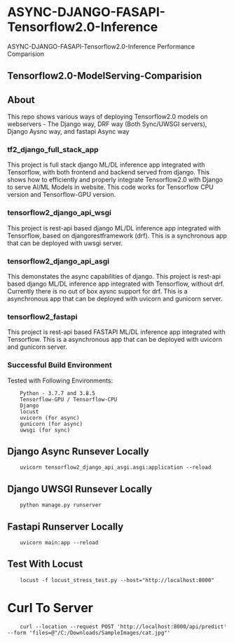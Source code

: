 # ASYNC-DJANGO-FASAPI-Tensorflow2.0-Inference

ASYNC-DJANGO-FASAPI-Tensorflow2.0-Inference Performance Comparision

## Tensorflow2.0-ModelServing-Comparision

## About

This repo shows various ways of deploying Tensorflow2.0 models on webservers - The Django way, DRF way (Both Sync/UWSGI servers), Django Aysnc way, and fastapi Async way

### tf2_django_full_stack_app

This project is full stack django ML/DL inference app integrated with Tensorflow, with both frontend and backend served from django. This shows how to efficiently and properly integrate Tensorflow2.0 with Django to serve AI/ML Models in website. This code works for Tensorflow CPU version and Tensorflow-GPU version.

### tensorflow2_django_api_wsgi

This project is rest-api based django ML/DL inference app integrated with Tensorflow, based on djangorestframework (drf). This is a synchronous app that can be deployed with uwsgi server.

### tensorflow2_django_api_asgi

This demonstates the async capabilities of django. This project is rest-api based django ML/DL inference app integrated with Tensorflow, without drf. Currently there is no out of box aysnc support for drf. This is a asynchronous app that can be deployed with uvicorn and gunicorn server.

### tensorflow2_fastapi

This project is rest-api based FASTAPI ML/DL inference app integrated with Tensorflow. This is a asynchronous app that can be deployed with uvicorn and gunicorn server.

### Successful Build Environment

Tested with Following Environments: 

		Python - 3.7.7 and 3.8.5
		Tensorflow-GPU / Tensorflow-CPU
		Django
		locust
		uvicorn (for async)
		gunicorn (for async)
		uwsgi (for sync)


## Django Async Runsever Locally

		uvicorn tensorflow2_django_api_asgi.asgi:application --reload

## Django UWSGI Runsever Locally

		python manage.py runserver

## Fastapi Runserver Locally

		uvicorn main:app --reload

## Test With Locust

		locust -f locust_stress_test.py --host="http://localhost:8000"


# Curl To Server

		curl --location --request POST 'http://localhost:8000/api/predict' --form 'files=@"/C:/Downloads/SampleImages/cat.jpg"'